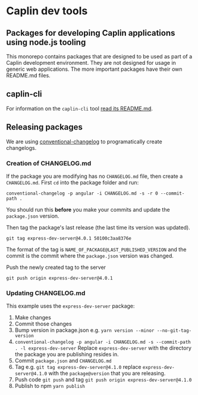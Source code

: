 # Caplin dev tools

## Packages for developing Caplin applications using node.js tooling

This monorepo contains packages that are designed to be used as part of
a Caplin development environment. They are not designed for usage in generic web
applications. The more important packages have their own README.md files.

## caplin-cli

For information on the `caplin-cli` tool
[read its README.md](https://github.com/caplin/caplin-dev-tools/blob/master/cli/README.md).

## Releasing packages

We are using [conventional-changelog](https://github.com/conventional-changelog/conventional-changelog) to
programatically create changelogs.

### Creation of CHANGELOG.md

If the package you are modifying has no `CHANGELOG.md` file, then create a
`CHANGELOG.md`. First `cd` into the package folder and run:

`conventional-changelog -p angular -i CHANGELOG.md -s -r 0 --commit-path .`

You should run this **before** you make your commits and update the
`package.json` version.

Then tag the package's last release (the last time its version was updated).

`git tag express-dev-server@4.0.1 50100c3aa8376e`

The format of the tag is `NAME_OF_PACKAGE@LAST_PUBLISHED_VERSION` and the commit
is the commit where the `package.json` version was changed.

Push the newly created tag to the server

`git push origin express-dev-server@4.0.1`

### Updating CHANGELOG.md

This example uses the `express-dev-server` package:

1.  Make changes
2.  Commit those changes
3.  Bump version in package.json e.g. `yarn version --minor --no-git-tag-version`
4.  `conventional-changelog -p angular -i CHANGELOG.md -s --commit-path . -l express-dev-server`
    Replace `express-dev-server` with the directory the package you are publishing
    resides in.
5.  Commit `package.json` and `CHANGELOG.md`
6.  Tag e.g. `git tag express-dev-server@4.1.0` replace `express-dev-server@4.1.0`
    with the `package@version` that you are releasing.
7.  Push code `git push` and tag `git push origin express-dev-server@4.1.0`
8.  Publish to npm `yarn publish`
